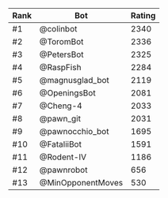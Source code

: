 Rank|Bot|Rating
---|---|---
#1|@colinbot|2340
#2|@ToromBot|2336
#3|@PetersBot|2325
#4|@RaspFish|2284
#5|@magnusglad_bot|2119
#6|@OpeningsBot|2081
#7|@Cheng-4|2033
#8|@pawn_git|2031
#9|@pawnocchio_bot|1695
#10|@FataliiBot|1591
#11|@Rodent-IV|1186
#12|@pawnrobot|656
#13|@MinOpponentMoves|530
